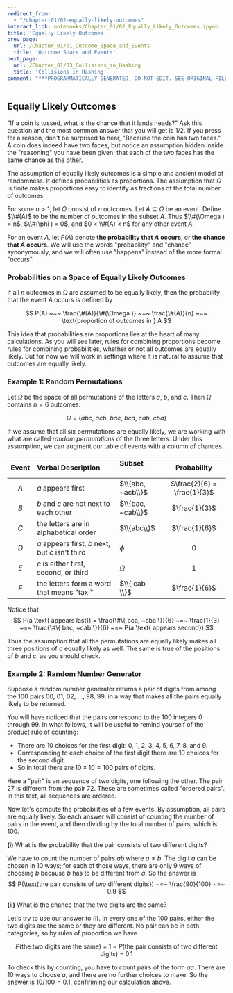 ```yaml
---
redirect_from:
  - "/chapter-01/02-equally-likely-outcomes"
interact_link: notebooks/Chapter_01/02_Equally_Likely_Outcomes.ipynb
title: 'Equally Likely Outcomes'
prev_page:
  url: /Chapter_01/01_Outcome_Space_and_Events
  title: 'Outcome Space and Events'
next_page:
  url: /Chapter_01/03_Collisions_in_Hashing
  title: 'Collisions in Hashing'
comment: "***PROGRAMMATICALLY GENERATED, DO NOT EDIT. SEE ORIGINAL FILES IN /notebooks***"
---
```


## Equally Likely Outcomes

"If a coin is tossed, what is the chance that it lands heads?" Ask this question and the most common answer that you will get is $1/2$. If you press for a reason, don't be surprised to hear, "Because the coin has two faces." A coin does indeed have two faces, but notice an assumption hidden inside the "reasoning" you have been given: that each of the two faces has the same chance as the other. 

The assumption of equally likely outcomes is a simple and ancient model of randomness. It defines probabilities as proportions. The assumption that $\Omega$ is finite makes proportions easy to identify as fractions of the total number of outcomes.

For some $n > 1$, let $\Omega$ consist of $n$ outcomes. Let $A \subseteq \Omega$ be an event. Define $\\#(A)$ to be the number of outcomes in the subset $A$. Thus $\\#(\Omega ) = n$, $\\#(\phi ) = 0$, and $0 < \\#(A) < n$ for any other event $A$.

For an event $A$, let $P(A)$ denote **the probability that $A$ occurs**, or **the chance that $A$ occurs**. We will use the words "probability" and "chance" synonymously, and we will often use "happens" instead of the more formal "occurs".

### Probabilities on a Space of Equally Likely Outcomes
If all $n$ outcomes in $\Omega$ are assumed to be equally likely, then the probability that the event $A$ occurs is defined by

$$
P(A) ~=~ \frac{\#(A)}{\#(\Omega )} ~=~ \frac{\#(A)}{n}
~=~ \text{proportion of outcomes in } A
$$

This idea that probabilities are proportions lies at the heart of many calculations. As you will see later, rules for combining proportions become rules for combining probabilities, whether or not all outcomes are equally likely. But for now we will work in settings where it is natural to assume that outcomes are equally likely.

### Example 1: Random Permutations
Let $\Omega$ be the space of all permutations of the letters $a$, $b$, and $c$. Then $\Omega$ contains $n=6$ outcomes:

$$
\Omega ~=~ \{ abc, ~acb, ~bac, ~bca, ~cab, ~cba \}
$$

If we assume that all six permutations are equally likely, we are working with what are called *random permutations* of the three letters. Under this assumption, we can augment our table of events with a column of chances.

Event | Verbal Description                               | Subset $~~~~~~~~~~~~$| Probability
:----:|:-------------------------------------------------|:-------------|:------:| 
$A$   | $a$ appears first                                |$\\{abc, ~acb\\}$ | $\frac{2}{6} = \frac{1}{3}$ 
$B$   | $b$ and $c$ are not next to each other           |$\\{bac, ~cab\\}$ | $\frac{1}{3}$
$C$   | the letters are in alphabetical order            | $\\{abc\\}$ | $\frac{1}{6}$    
$D$   | $a$ appears first, $b$ next, but $c$ isn't third | $\phi$ | $0$       
$E$   | $c$ is either first, second, or third            | $\Omega$ | $1$ 
$F$   | the letters form a word that means "taxi" | $\\{ cab \\}$ | $\frac{1}{6}$

Notice that
$$
P(a \text{ appears last}) = \frac{\#\{ bca, ~cba \}}{6} ~=~ \frac{1}{3}
~=~ \frac{\#\{ bac, ~cab \}}{6} ~=~ P(a \text{ appears second})
$$

Thus the assumption that all the permutations are equally likely makes all three positions of $a$ equally likely as well. The same is true of the positions of $b$ and $c$, as you should check.

### Example 2: Random Number Generator
Suppose a random number generator returns a pair of digits from among the 100 pairs 00, 01, 02, $\ldots$, 98, 99, in a way that makes all the pairs equally likely to be returned. 

You will have noticed that the pairs correspond to the 100 integers 0 through 99. In what follows, it will be useful to remind yourself of the product rule of counting: 
- There are 10 choices for the first digit: 0, 1, 2, 3, 4, 5, 6, 7, 8, and 9.
- Corresponding to each choice of the first digit there are 10 choices for the second digit.
- So in total there are $10 \times 10 = 100$ pairs of digits. 

Here a "pair" is an sequence of two digits, one following the other. The pair 27 is different from the pair 72. These are sometimes called "ordered pairs". In this text, all sequences are ordered.

Now let's compute the probabilities of a few events. By assumption, all pairs are equally likely. So each answer will consist of counting the number of pairs in the event, and then dividing by the total number of pairs, which is 100.

**(i)** What is the probability that the pair consists of two different digits?

We have to count the number of pairs $ab$ where $a \ne b$. The digit $a$ can be chosen in 10 ways; for each of those ways, there are only 9 ways of choosing $b$ because $b$ has to be different from $a$. So the answer is
$$
P(\text{the pair consists of two different digits}) ~=~ \frac{90}{100} ~=~ 0.9
$$

**(ii)** What is the chance that the two digits are the same?

Let's try to use our answer to (i). In every one of the 100 pairs, either the two digits are the same or they are different. No pair can be in both categories, so by rules of proportion we have  

$$
P(\text{the two digits are the same}) ~=~ 1 ~-~
P(\text{the pair consists of two different digits}) ~=~ 0.1
$$

To check this by counting, you have to count pairs of the form $aa$. There are 10 ways to choose $a$, and there are no further choices to make. So the answer is $10/100 = 0.1$, confiriming our calculation above.
